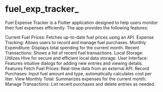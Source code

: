 # fuel_exp_tracker_

Fuel Expense Tracker is a Flutter application designed to help users monitor their fuel expenses efficiently. The app provides the following features:

Current Fuel Prices: Fetches up-to-date fuel prices using an API.
Expense Tracking: Allows users to record and manage fuel purchases.
Monthly Expenditure: Displays total spending for the current month.
Recent Transactions: Shows a list of recent fuel transactions.
Local Storage: Utilizes Hive for secure and efficient local data storage.
User Interface: Features intuitive dialogs for adding new entries and viewing details.
Features
Fetch Fuel Prices: Real-time data from an external API.
Record Purchases: Input fuel amount and type, automatically calculates cost per liter.
View Monthly Total: Summarizes expenses for the current month.
Manage Transactions: List recent purchases and delete entries as needed.
